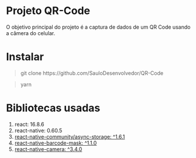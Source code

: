<h1>Projeto QR-Code</h1>
<p>O objetivo principal do projeto é a captura de dados de um QR Code usando a câmera do celular.</p>
<h1>Instalar</h1>
<blockquote>git clone https://github.com/SauloDesenvolvedor/QR-Code</blockquote>
<blockquote>yarn</blockquote>
<h1>Bibliotecas usadas</h1>
<ol>
    <li>react: 16.8.6</li>
    <li>react-native: 0.60.5</li>
    <li><a href='https://github.com/react-native-community/async-storage'>react-native-community/async-storage: ^1.6.1</a></li>
    <li><a href='https://github.com/shahnawaz/react-native-barcode-mask'>react-native-barcode-mask: ^1.1.0</a></li>
    <li><a href='https://github.com/react-native-community/react-native-camera'>react-native-camera: ^3.4.0</a></li>
</ol>
